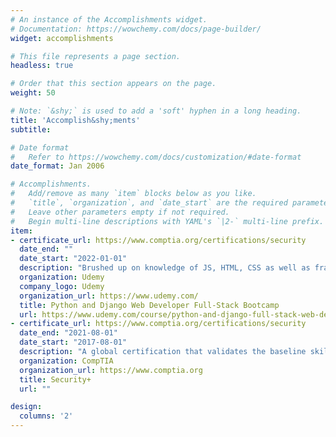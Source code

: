 ```yaml
---
# An instance of the Accomplishments widget.
# Documentation: https://wowchemy.com/docs/page-builder/
widget: accomplishments

# This file represents a page section.
headless: true

# Order that this section appears on the page.
weight: 50

# Note: `&shy;` is used to add a 'soft' hyphen in a long heading.
title: 'Accomplish&shy;ments'
subtitle:

# Date format
#   Refer to https://wowchemy.com/docs/customization/#date-format
date_format: Jan 2006

# Accomplishments.
#   Add/remove as many `item` blocks below as you like.
#   `title`, `organization`, and `date_start` are the required parameters.
#   Leave other parameters empty if not required.
#   Begin multi-line descriptions with YAML's `|2-` multi-line prefix.
item:
- certificate_url: https://www.comptia.org/certifications/security
  date_end: ""
  date_start: "2022-01-01"
  description: "Brushed up on knowledge of JS, HTML, CSS as well as frameworks like Bootstrap and jQuery. The main focus of this bootcamp was Python and Django using which I developed a full-stack Social Media Site Clone."
  organization: Udemy
  company_logo: Udemy
  organization_url: https://www.udemy.com/
  title: Python and Django Web Developer Full-Stack Bootcamp
  url: https://www.udemy.com/course/python-and-django-full-stack-web-developer-bootcamp/
- certificate_url: https://www.comptia.org/certifications/security
  date_end: "2021-08-01"
  date_start: "2017-08-01"
  description: "A global certification that validates the baseline skills necessary to perform core security functions and pursue an IT security career."
  organization: CompTIA
  organization_url: https://www.comptia.org
  title: Security+
  url: ""

design:
  columns: '2' 
---
```

